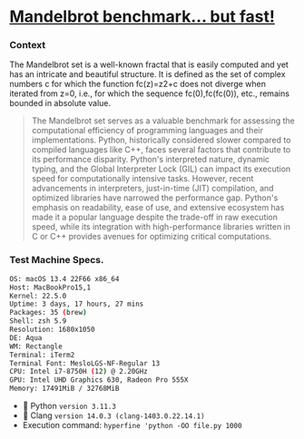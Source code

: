 # [Mandelbrot benchmark... but fast!](https://benchmarksgame-team.pages.debian.net/benchmarksgame/description/mandelbrot.html#mandelbrot)

### **Context**
The Mandelbrot set is a well-known fractal that is easily computed and yet has an intricate and beautiful structure. It is defined as the set of complex numbers c for which the function fc(z)=z2+c does not diverge when iterated from z=0, i.e., for which the sequence fc(0),fc(fc(0)), etc., remains bounded in absolute value.


> The Mandelbrot set serves as a valuable benchmark for assessing the computational efficiency of programming languages and their implementations. Python, historically considered slower compared to compiled languages like C++, faces several factors that contribute to its performance disparity. Python's interpreted nature, dynamic typing, and the Global Interpreter Lock (GIL) can impact its execution speed for computationally intensive tasks. However, recent advancements in interpreters, just-in-time (JIT) compilation, and optimized libraries have narrowed the performance gap. Python's emphasis on readability, ease of use, and extensive ecosystem has made it a popular language despite the trade-off in raw execution speed, while its integration with high-performance libraries written in C or C++ provides avenues for optimizing critical computations.



### **Test Machine Specs.**
```bash
OS: macOS 13.4 22F66 x86_64
Host: MacBookPro15,1
Kernel: 22.5.0
Uptime: 3 days, 17 hours, 27 mins
Packages: 35 (brew)
Shell: zsh 5.9
Resolution: 1680x1050
DE: Aqua
WM: Rectangle
Terminal: iTerm2
Terminal Font: MesloLGS-NF-Regular 13
CPU: Intel i7-8750H (12) @ 2.20GHz
GPU: Intel UHD Graphics 630, Radeon Pro 555X
Memory: 17491MiB / 32768MiB
```


* 🐍 Python `version 3.11.3`
* 🍎 Clang `version 14.0.3 (clang-1403.0.22.14.1)`
* Execution command: `hyperfine 'python -OO file.py 1000`